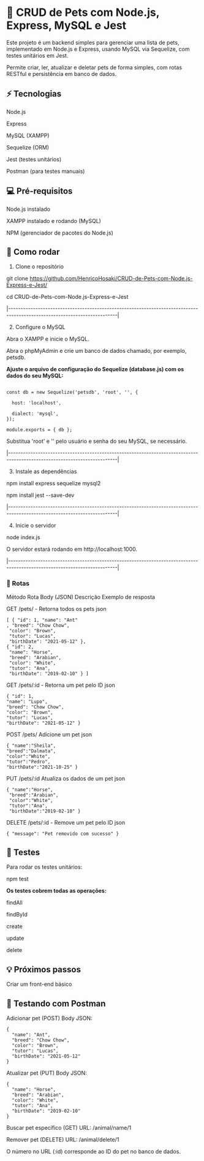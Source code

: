 # 🐾 CRUD de Pets com Node.js, Express, MySQL e Jest

Este projeto é um backend simples para gerenciar uma lista de pets, implementado em Node.js e Express, usando MySQL via Sequelize, com testes unitários em Jest.

Permite criar, ler, atualizar e deletar pets de forma simples, com rotas RESTful e persistência em banco de dados.


## ⚡ Tecnologias

Node.js

Express

MySQL (XAMPP)

Sequelize (ORM)

Jest (testes unitários)

Postman (para testes manuais)


## 💻 Pré-requisitos

Node.js instalado

XAMPP instalado e rodando (MySQL)

NPM (gerenciador de pacotes do Node.js)


## 🚀 Como rodar
1. Clone o repositório
   
git clone https://github.com/HenricoHosaki/CRUD-de-Pets-com-Node.js-Express-e-Jest/

cd CRUD-de-Pets-com-Node.js-Express-e-Jest

|--------------------------------------------------------------------------------------------------------------------------|

2. Configure o MySQL

Abra o XAMPP e inicie o MySQL.

Abra o phpMyAdmin e crie um banco de dados chamado, por exemplo, petsdb.

**Ajuste o arquivo de configuração do Sequelize (database.js) com os dados do seu MySQL:**

```const { Sequelize } = require('sequelize');

const db = new Sequelize('petsdb', 'root', '', {

  host: 'localhost',
  
  dialect: 'mysql',
});

module.exports = { db };
```

Substitua 'root' e '' pelo usuário e senha do seu MySQL, se necessário.

|--------------------------------------------------------------------------------------------------------------------------|

3. Instale as dependências
   
npm install express sequelize mysql2

npm install jest --save-dev

|--------------------------------------------------------------------------------------------------------------------------|

4. Inicie o servidor
   
node index.js

O servidor estará rodando em http://localhost:1000.

|--------------------------------------------------------------------------------------------------------------------------|

### 🐶 Rotas
Método	Rota	Body (JSON)	Descrição	Exemplo de resposta

GET /pets/	-	Retorna todos os pets	json 
```
[ { "id": 1, "name": "Ant"
, "breed": "Chow Chow",
 "color": "Brown",
 "tutor": "Lucas",
 "birthDate": "2021-05-12" },
{ "id": 2,
 "name": "Horse",
 "breed": "Arabian",
 "color": "White",
 "tutor": "Ana",
 "birthDate": "2019-02-10" } ]
```
GET /pets/:id	-	Retorna um pet pelo ID	json 
```
{ "id": 1,
"name": "Lupo",
"breed": "Chow Chow",
"color": "Brown",
"tutor": "Lucas",
"birthDate": "2021-05-12" }
```

POST /pets/ Adicione um pet json
```
{ "name":"Sheila",
"breed":"Dalmata",
"color":"White",
"tutor":"Pedro",
"birthDate":"2021-10-25" }
```

PUT /pets/:id	Atualiza os dados de um pet json
```
{ "name":"Horse",
 "breed":"Arabian",
 "color":"White",
 "tutor":"Ana",
 "birthDate":"2019-02-10" }
```

DELETE /pets/:id	-	Remove um pet pelo ID json 

```{ "message": "Pet removido com sucesso" }```


## 🧪 Testes

Para rodar os testes unitários:

npm test


**Os testes cobrem todas as operações:**

findAll

findById

create

update

delete


## 💡 Próximos passos

Criar um front-end básico


## 🔗 Testando com Postman

Adicionar pet (POST)
Body JSON:
```
{
  "name": "Ant",
  "breed": "Chow Chow",
  "color": "Brown",
  "tutor": "Lucas",
  "birthDate": "2021-05-12"
}
```

Atualizar pet (PUT)
Body JSON:
```
{
  "name": "Horse",
  "breed": "Arabian",
  "color": "White",
  "tutor": "Ana",
  "birthDate": "2019-02-10"
}
```

Buscar pet específico (GET)
URL: /animal/name/1

Remover pet (DELETE)
URL: /animal/delete/1

O número no URL (:id) corresponde ao ID do pet no banco de dados.
